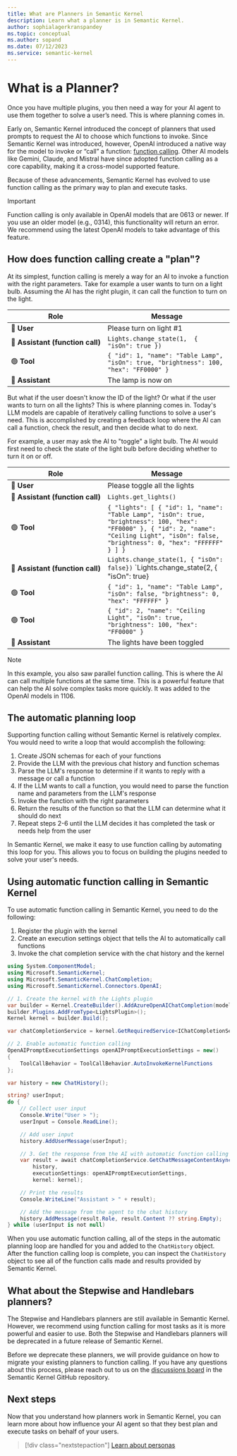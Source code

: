 ```yaml
---
title: What are Planners in Semantic Kernel
description: Learn what a planner is in Semantic Kernel.
author: sophialagerkranspandey
ms.topic: conceptual
ms.author: sopand
ms.date: 07/12/2023
ms.service: semantic-kernel
---
```


# What is a Planner?

Once you have multiple plugins, you then need a way for your AI agent to use them together to solve a user’s need. This is where planning comes in.

Early on, Semantic Kernel introduced the concept of planners that used prompts to request the AI to choose which functions to invoke. Since Semantic Kernel was introduced, however, OpenAI introduced a native way for the model to invoke or “call” a function: [function calling](../concepts/ai-services/chat-completion/function-calling.md). Other AI models like Gemini, Claude, and Mistral have since adopted function calling as a core capability, making it a cross-model supported feature.

Because of these advancements, Semantic Kernel has evolved to use function calling as the primary way to plan and execute tasks.

> [!IMPORTANT]
> Function calling is only available in OpenAI models that are 0613 or newer. If you use an older model (e.g., 0314), this functionality will return an error. We recommend using the latest OpenAI models to take advantage of this feature.


## How does function calling create a "plan"?

At its simplest, function calling is merely a way for an AI to invoke a function with the right parameters. Take for example a user wants to turn on a light bulb. Assuming the AI has the right plugin, it can call the function to turn on the light.

| Role | Message |
| --- | --- |
| 🔵&nbsp;**User** | Please turn on light #1 |
| 🔴&nbsp;**Assistant&nbsp;(function&nbsp;call)** | `Lights.change_state(1,  { "isOn": true })` |
| 🟢&nbsp;**Tool** | `{ "id": 1, "name": "Table Lamp", "isOn": true, "brightness": 100, "hex": "FF0000" }` |
| 🔴&nbsp;**Assistant** | The lamp is now on |

But what if the user doesn't know the ID of the light? Or what if the user wants to turn on all the lights? This is where planning comes in. Today's LLM models are capable of iteratively calling functions to solve a user's need. This is accomplished by creating a feedback loop where the AI can call a function, check the result, and then decide what to do next.

For example, a user may ask the AI to "toggle" a light bulb. The AI would first need to check the state of the light bulb before deciding whether to turn it on or off.

| Role | Message |
| --- | --- |
| 🔵&nbsp;**User** | Please toggle all the lights |
| 🔴&nbsp;**Assistant&nbsp;(function&nbsp;call)** | `Lights.get_lights()` |
| 🟢&nbsp;**Tool** | `{ "lights": [ { "id": 1, "name": "Table Lamp", "isOn": true, "brightness": 100, "hex": "FF0000" }, { "id": 2, "name": "Ceiling Light", "isOn": false, "brightness": 0, "hex": "FFFFFF" } ] }` |
| 🔴&nbsp;**Assistant&nbsp;(function&nbsp;call)** | `Lights.change_state(1, { "isOn": false})` `Lights.change_state(2,  { "isOn": true} |
| 🟢&nbsp;**Tool** | `{ "id": 1, "name": "Table Lamp", "isOn": false, "brightness": 0, "hex": "FFFFFF" }` |
| 🟢&nbsp;**Tool** | `{ "id": 2, "name": "Ceiling Light", "isOn": true, "brightness": 100, "hex": "FF0000" }` |
| 🔴&nbsp;**Assistant** | The lights have been toggled |

> [!NOTE]
> In this example, you also saw parallel function calling. This is where the AI can call multiple functions at the same time. This is a powerful feature that can help the AI solve complex tasks more quickly. It was added to the OpenAI models in 1106.

## The automatic planning loop

Supporting function calling without Semantic Kernel is relatively complex. You would need to write a loop that would accomplish the following:

1. Create JSON schemas for each of your functions
2. Provide the LLM with the previous chat history and function schemas
3. Parse the LLM's response to determine if it wants to reply with a message or call a function
4. If the LLM wants to call a function, you would need to parse the function name and parameters from the LLM's response
5. Invoke the function with the right parameters
6. Return the results of the function so that the LLM can determine what it should do next
7. Repeat steps 2-6 until the LLM decides it has completed the task or needs help from the user

In Semantic Kernel, we make it easy to use function calling by automating this loop for you. This allows you to focus on building the plugins needed to solve your user's needs.

## Using automatic function calling in Semantic Kernel

To use automatic function calling in Semantic Kernel, you need to do the following:
1. Register the plugin with the kernel
2. Create an execution settings object that tells the AI to automatically call functions
3. Invoke the chat completion service with the chat history and the kernel

```csharp
using System.ComponentModel;
using Microsoft.SemanticKernel;
using Microsoft.SemanticKernel.ChatCompletion;
using Microsoft.SemanticKernel.Connectors.OpenAI;

// 1. Create the kernel with the Lights plugin
var builder = Kernel.CreateBuilder().AddAzureOpenAIChatCompletion(modelId, endpoint, apiKey);
builder.Plugins.AddFromType<LightsPlugin>();
Kernel kernel = builder.Build();

var chatCompletionService = kernel.GetRequiredService<IChatCompletionService>();

// 2. Enable automatic function calling
OpenAIPromptExecutionSettings openAIPromptExecutionSettings = new() 
{
    ToolCallBehavior = ToolCallBehavior.AutoInvokeKernelFunctions
};

var history = new ChatHistory();

string? userInput;
do {
    // Collect user input
    Console.Write("User > ");
    userInput = Console.ReadLine();

    // Add user input
    history.AddUserMessage(userInput);

    // 3. Get the response from the AI with automatic function calling
    var result = await chatCompletionService.GetChatMessageContentAsync(
        history,
        executionSettings: openAIPromptExecutionSettings,
        kernel: kernel);

    // Print the results
    Console.WriteLine("Assistant > " + result);

    // Add the message from the agent to the chat history
    history.AddMessage(result.Role, result.Content ?? string.Empty);
} while (userInput is not null)
```

When you use automatic function calling, all of the steps in the automatic planning loop are handled for you and added to the `ChatHistory` object. After the function calling loop is complete, you can inspect the `ChatHistory` object to see all of the function calls made and results provided by Semantic Kernel.

## What about the Stepwise and Handlebars planners?

The Stepwise and Handlebars planners are still available in Semantic Kernel. However, we recommend using function calling for most tasks as it is more powerful and easier to use. Both the Stepwise and Handlebars planners will be deprecated in a future release of Semantic Kernel.

Before we deprecate these planners, we will provide guidance on how to migrate your existing planners to function calling. If you have any questions about this process, please reach out to us on the [discussions board](https://github.com/microsoft/semantic-kernel/discussions) in the Semantic Kernel GitHub repository.

## Next steps
Now that you understand how planners work in Semantic Kernel, you can learn more about how influence your AI agent so that they best plan and execute tasks on behalf of your users.

> [!div class="nextstepaction"]
> [Learn about personas](./personas.md)